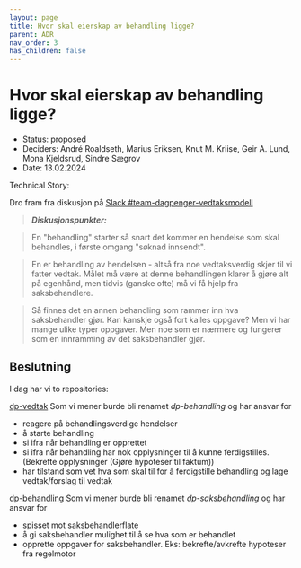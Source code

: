 ```yaml
---
layout: page
title: Hvor skal eierskap av behandling ligge?
parent: ADR
nav_order: 3
has_children: false
---
```


# Hvor skal eierskap av behandling ligge?

* Status: proposed
* Deciders: André Roaldseth, Marius Eriksen, Knut M. Kriise, Geir A. Lund, Mona Kjeldsrud, Sindre Sægrov
* Date: 13.02.2024

Technical Story:

Dro fram fra diskusjon på [Slack #team-dagpenger-vedtaksmodell](https://nav-it.slack.com/archives/C063581H0PR/p1707728102581999?thread_ts=1707727491.574569&cid=C063581H0PR)

> **_Diskusjonspunkter:_**

> En "behandling" starter så snart det kommer en hendelse som skal behandles, i første omgang "søknad innsendt". 

> En er behandling av hendelsen - altså fra noe vedtaksverdig skjer til vi fatter vedtak. Målet må være at denne behandlingen klarer å gjøre alt på egenhånd, men tidvis (ganske ofte) må vi få hjelp fra saksbehandlere.

> Så finnes det en annen behandling som rammer inn hva saksbehandler gjør. Kan kanskje også fort kalles oppgave? Men vi har mange ulike typer oppgaver. Men noe som er nærmere og fungerer som en innramming av det saksbehandler gjør.


## Beslutning

I dag har vi to repositories:

[dp-vedtak](https://github.com/navikt/dp-vedtak)
Som vi mener burde bli renamet *dp-behandling* og har ansvar for 
- reagere på behandlingsverdige hendelser
- å starte behandling
- si ifra når behandling er opprettet
- si ifra når behandling har nok opplysninger til å kunne ferdigstilles. (Bekrefte opplysninger (Gjøre hypoteser til faktum))
- har tilstand som vet hva som skal til for å ferdigstille behandling og lage vedtak/forslag til vedtak

[dp-behandling](https://github.com/navikt/dp-behandling)
Som vi mener burde bli renamet *dp-saksbehandling* og har ansvar for
- spisset mot saksbehandlerflate
- å gi saksbehandler mulighet til å se hva som er behandlet
- opprette oppgaver for saksbehandler. Eks: bekrefte/avkrefte hypoteser fra regelmotor


